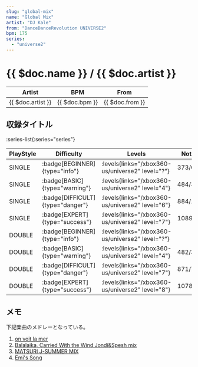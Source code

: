 ```yaml
---
slug: "global-mix"
name: "Global Mix"
artist: "DJ Kale"
from: "DanceDanceRevolution UNIVERSE2"
bpm: 175
series:
  - "universe2"
---
```


# {{ $doc.name }} / {{ $doc.artist }}

|Artist|BPM|From|
|------|---|----|
|{{ $doc.artist }}|{{ $doc.bpm }}|{{ $doc.from }}|

## 収録タイトル

:series-list{:series="series"}

|PlayStyle|Difficulty|Levels|Notes|Movie|
|---------|----------|------|-----|-----|
|SINGLE| :badge[BEGINNER]{type="info"}| :levels{links="/xbox360-us/universe2" level="?"}|373/0||
|SINGLE| :badge[BASIC]{type="warning"}| :levels{links="/xbox360-us/universe2" level="4"}|484/35||
|SINGLE| :badge[DIFFICULT]{type="danger"}| :levels{links="/xbox360-us/universe2" level="6"}|884/111||
|SINGLE| :badge[EXPERT]{type="success"}| :levels{links="/xbox360-us/universe2" level="7"}|1089/95||
|DOUBLE| :badge[BEGINNER]{type="info"}| :levels{links="/xbox360-us/universe2" level="?"}|||
|DOUBLE| :badge[BASIC]{type="warning"}| :levels{links="/xbox360-us/universe2" level="4"}|482/36||
|DOUBLE| :badge[DIFFICULT]{type="danger"}| :levels{links="/xbox360-us/universe2" level="7"}|871/76||
|DOUBLE| :badge[EXPERT]{type="success"}| :levels{links="/xbox360-us/universe2" level="8"}|1078/81||

## メモ

下記楽曲のメドレーとなっている。

1. [on voit la mer](/songs/on-voit-la-mer)
1. [Balalaika, Carried With the Wind Jondi&Spesh mix](/songs/balalaika-carried-with-the-wind)
1. [MATSURI J-SUMMER MIX](/playstation2-jp/festival/matsuri-j-summer)
1. [Emi's Song](/songs/emis-song)
